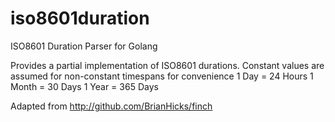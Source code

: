 iso8601duration
===============

ISO8601 Duration Parser for Golang

Provides a partial implementation of ISO8601 durations.
Constant values are assumed for non-constant timespans for convenience
1 Day = 24 Hours
1 Month = 30 Days
1 Year = 365 Days

Adapted from http://github.com/BrianHicks/finch
